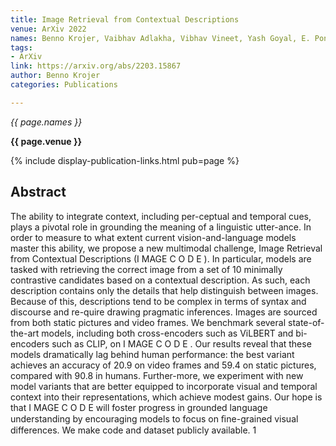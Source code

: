```yaml
---
title: Image Retrieval from Contextual Descriptions
venue: ArXiv 2022
names: Benno Krojer, Vaibhav Adlakha, Vibhav Vineet, Yash Goyal, E. Ponti, Siva Reddy
tags:
- ArXiv
link: https://arxiv.org/abs/2203.15867
author: Benno Krojer
categories: Publications

---
```


*{{ page.names }}*

**{{ page.venue }}**

{% include display-publication-links.html pub=page %}

## Abstract

The ability to integrate context, including per-ceptual and temporal cues, plays a pivotal role in grounding the meaning of a linguistic utter-ance. In order to measure to what extent current vision-and-language models master this ability, we propose a new multimodal challenge, Image Retrieval from Contextual Descriptions (I MAGE C O D E ). In particular, models are tasked with retrieving the correct image from a set of 10 minimally contrastive candidates based on a contextual description. As such, each description contains only the details that help distinguish between images. Because of this, descriptions tend to be complex in terms of syntax and discourse and re-quire drawing pragmatic inferences. Images are sourced from both static pictures and video frames. We benchmark several state-of-the-art models, including both cross-encoders such as ViLBERT and bi-encoders such as CLIP, on I MAGE C O D E . Our results reveal that these models dramatically lag behind human performance: the best variant achieves an accuracy of 20.9 on video frames and 59.4 on static pictures, compared with 90.8 in humans. Further-more, we experiment with new model variants that are better equipped to incorporate visual and temporal context into their representations, which achieve modest gains. Our hope is that I MAGE C O D E will foster progress in grounded language understanding by encouraging models to focus on ﬁne-grained visual differences. We make code and dataset publicly available. 1